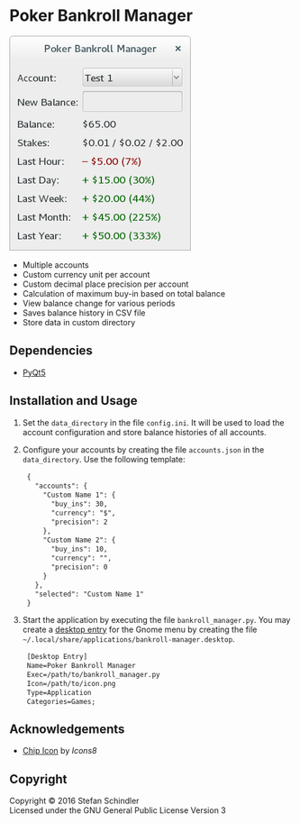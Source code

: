 # Poker Bankroll Manager
![screenshot](screenshot.png)

* Multiple accounts
* Custom currency unit per account
* Custom decimal place precision per account
* Calculation of maximum buy-in based on total balance
* View balance change for various periods
* Saves balance history in CSV file
* Store data in custom directory

## Dependencies
* [PyQt5](https://www.riverbankcomputing.com/software/pyqt/intro)

## Installation and Usage
1. Set the `data_directory` in the file `config.ini`. It will be used to load
   the account configuration and store balance histories of all accounts.

2. Configure your accounts by creating the file `accounts.json` in the
   `data_directory`. Use the following template:

		{
		  "accounts": {
		    "Custom Name 1": {
		      "buy_ins": 30,
		      "currency": "$",
		      "precision": 2
		    },
		    "Custom Name 2": {
		      "buy_ins": 10,
		      "currency": "",
		      "precision": 0
		    }
		  },
		  "selected": "Custom Name 1"
		}

3. Start the application by executing the file `bankroll_manager.py`. You may
   create a
   [desktop entry](https://developer.gnome.org/integration-guide/stable/desktop-files.html.en)
   for the Gnome menu by creating the file
   `~/.local/share/applications/bankroll-manager.desktop`.

		[Desktop Entry]
		Name=Poker Bankroll Manager
		Exec=/path/to/bankroll_manager.py
		Icon=/path/to/icon.png
		Type=Application
		Categories=Games;

## Acknowledgements
* [Chip Icon](https://icons8.com/web-app/16428/chip) by *Icons8*

## Copyright
Copyright © 2016 Stefan Schindler  
Licensed under the GNU General Public License Version 3
